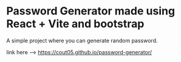 # Password Generator made using React + Vite and bootstrap

A simple project where you can generate random password.

link here --> https://cout05.github.io/password-generator/
